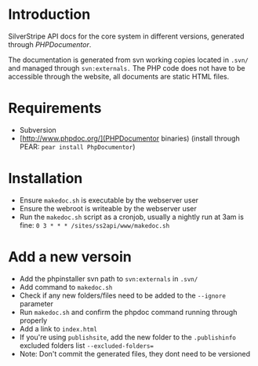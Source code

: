 # Introduction

SilverStripe API docs for the core system in different versions,
generated through *PHPDocumentor*.

The documentation is generated from svn working copies located in `.svn/`
and managed through `svn:externals.` The PHP code does not have to be
accessible through the website, all documents are static HTML files. 


# Requirements

 * Subversion
 * [http://www.phpdoc.org/](PHPDocumentor binaries) (install through PEAR: `pear install PhpDocumentor`)

# Installation

 * Ensure `makedoc.sh` is executable by the webserver user
 * Ensure the webroot is writeable by the webserver user
 * Run the `makedoc.sh` script as a cronjob, usually a nightly run at 3am is fine:
	`0 3 * * * /sites/ss2api/www/makedoc.sh`

# Add a new versoin

 * Add the phpinstaller svn path to `svn:externals` in `.svn/`
 * Add command to `makedoc.sh`
 * Check if any new folders/files need to be added to the `--ignore` parameter
 * Run `makedoc.sh` and confirm the phpdoc command running through properly
 * Add a link to `index.html`
 * If you're using `publishsite`, add the new folder to the `.publishinfo` excluded folders list
   `--excluded-folders=`
 * Note: Don't commit the generated files, they dont need to be versioned